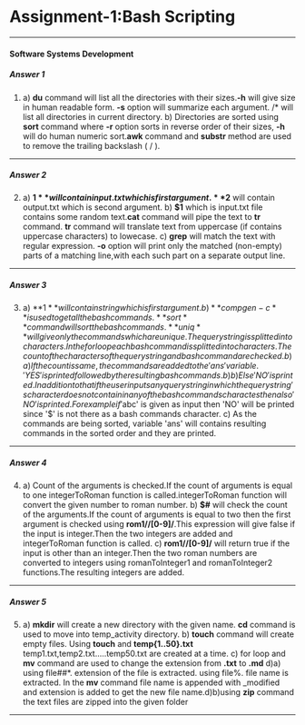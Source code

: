 # Assignment-1:Bash Scripting
---
#### Software Systems Development

##### Answer 1

1) a) **du** command will list all the directories with their sizes.**-h** will give size in human readable form. **-s** option will summarize each argument. /* will list all directories in current directory.
 b) Directories are sorted using **sort** command where **-r** option sorts in reverse order of their sizes, **-h** will do human numeric sort.**awk** command and **substr** method are used to remove the trailing backslash ( / ).

---
##### Answer 2

2) a) **$1** will contain input.txt which is first argument.**$2** will contain output.txt which is second argument.
b) **$1** which is input.txt file contains some random text.**cat** command will pipe the text to **tr** command. **tr** command will translate text from uppercase (if contains uppercase characters) to lowecase.
c) **grep** will match the text with regular expression. **-o** option will print  only  the  matched  (non-empty) parts of a matching line,with each such part on a separate output line.
---
##### Answer 3

3) a) **$1** will contain string which is first argument.
b) **compgen -c** is used to get all the bash commands.**sort** command will sort the bash commands.**uniq** will give only the commands which are unique.The query string is splitted into characters. In the for loop each bash command is splitted into characters.The count of the characters of the query string and bash command are checked.b)a) If the count is same, the commands are added to the 'ans' variable. 'YES' is printed followed by the resulting bash commands.b)b) Else 'NO' is printed. In addition to that if the user inputs any query string in which the query string's character does not contain in any of the bash commands charactes then also 'NO' is printed.For example if '$abc' is given as input then 'NO' will be printed since '$' is not there as a bash commands character.
c) As the commands are being sorted, variable 'ans' will contains resulting commands in the sorted order and they are printed.
---
##### Answer 4

4) a) Count of the arguments is checked.If the count of arguments is equal to one integerToRoman function is called.integerToRoman function will convert the given number to roman number.
b) **$#** will check the count of the arguments.If the count of arguments is equal to two then the first argument is checked using **rom1//[0-9]/**.This expression will give false if the input is integer.Then the two integers are added and integerToRoman function is called.
c) **rom1//[0-9]/** will return true if the input is other than an integer.Then the two roman numbers are converted to integers using romanToInteger1 and romanToInteger2 functions.The resulting integers are added.
---
##### Answer 5

5) a) **mkdir** will create a new directory with the given name. **cd** command is used to move into temp_activity directory.
b) **touch** command will create empty files. Using **touch** and **temp{1..50}.txt** temp1.txt,temp2.txt.....temp50.txt are created at a time.
c) for loop and **mv** command are used to change the extension from **.txt** to **.md**
d)a) using file##*. extension of the file is extracted. using file%. file name is extracted. In the **mv** command file name is appended with _modified and extension is added to get the new file name.d)b)using **zip** command the text files are zipped into the given folder
---


   


